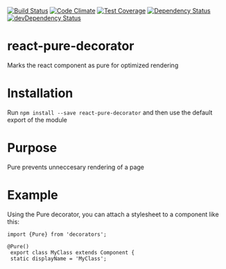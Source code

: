 [![Build Status](http://img.shields.io/travis/RoviSys/react-pure-decorator.svg?style=flat)](https://travis-ci.org/RoviSys/react-pure-decorator)
[![Code Climate](https://codeclimate.com/github/RoviSys/react-pure-decorator/badges/gpa.svg)](https://codeclimate.com/github/RoviSys/react-pure-decorator)
[![Test Coverage](https://codeclimate.com/github/RoviSys/react-pure-decorator/badges/coverage.svg)](https://codeclimate.com/github/RoviSys/react-pure-decorator)
[![Dependency Status](https://david-dm.org/RoviSys/react-pure-decorator.svg)](https://david-dm.org/RoviSys/react-pure-decorator)
[![devDependency Status](https://david-dm.org/RoviSys/react-pure-decorator/dev-status.svg)](https://david-dm.org/RoviSys/react-pure-decorator#info=devDependencies)

# react-pure-decorator

  Marks the react component as pure for optimized rendering
 
# Installation

  Run `npm install --save react-pure-decorator` and then use the default export of the module
 
# Purpose

  Pure prevents unneccesary rendering of a page
 
# Example
 

  Using the Pure decorator, you can attach a stylesheet to a component like this:

    import {Pure} from 'decorators';
 
    @Pure()
     export class MyClass extends Component {
     static displayName = 'MyClass';

